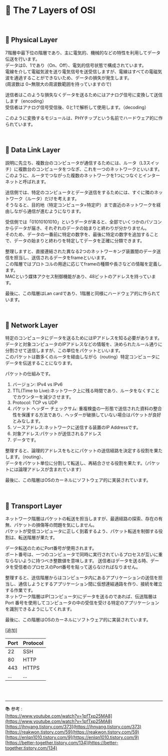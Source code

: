 # 🔑 The 7 Layers of OSI

<br>

## 📌 Physical Layer

7階層中最下位の階層であり、主に電気的、機械的などの特性を利用してデータ伝送を行います。<br>
データは0、1であり（On、Off）、電気的信号状態で構成されています。<br>
電線を介して電磁気波を送り電気信号を送受信しますが、電線はすべての電磁気波を通過することができないため、データの損失が発生します。<br>
(周波数は 0~無限大の周波数範囲を持っていますので)<br>

送信者はこのような損失なくデータを送るためにはアナログ信号に変換して送信します（encoding）<br>
受信者はアナログ信号受信後、0と1で解析して使用します。（decoding）<br>

このように変換するモジュールは、PHYチップという名前でハードウェア的に作られています。

<br>

## 📌 Data Link Layer

説明に先立ち、複数台のコンピュータが通信するためには、ルータ（L3スイッチ）に複数台のコンピュータをつなぎ、これを一つのネットワークといいます。<br>
このように、ルータでつながった複数のネットワークを1つにつなぐとインターネットと呼ばれます。<br>

送信側では、特定のコンピュータとデータ送信をするためには、すぐに隣のネットワーク（ルータ）だけを考えます。<br>
そうなると、目的地（特定コンピュータ=特定IP）まで直近のネットワークを経由しながら通信が進むようになります。<br>

受信側では「01010101010」というデータが来ると、全部でいくつかのパソコンからデータが届き、それぞれのデータの始まりと終わりが分かりません。<br>
そのため、データの一番前に特定の数字を、最後に特定の数字を追加することで、データの始まりと終わりを特定してデータを正確に分類できます。<br>

整理しますと、直接連結された異なる2つのネットワーキング装置間のデータ送信を担当し、送信されるデータをframeといいます。<br>
この階層ではプロトコルの用途に応じてframeの種類や長さなどの情報を定義します。<br>
MACという媒体アクセス制御機能があり、48ビットのアドレスを持っています。<br>

最後に、この階層はLan cardであり、1階層と同様にハードウェア的に作られています。

<br>

## 📌 Network Layer

特定のコンピュータにデータを送るためにはIPアドレスを知る必要があります。<br>
データと対象コンピュータのIPアドレスなどの情報を、決められたルール通りに分割させて送信しますが、この単位をパケットといいます。<br>
このパケットは数多くのルータを経由しながら（routing）特定コンピュータにデータを伝送することになります。<br>

パケットの仕組みです。
1. バージョン: IPv4 vs IPv6
2. TTL(Time to Live):ネットワーク上に残る時間であり、ルータをなくすことでカウンターを減少させます。
3. Protocol: TCP vs UDP
4. パケット ヘッダー チェックサム: 重複検査の一形態で送信された資料の整合性を保護する方法であり、ヘッダーが破損していない場合はパケットが良好とみなします。
5. ソースアドレス:ネットワークに送信する装置のIP Addressです。
6. 対象アドレス:パケットが送信されるアドレス
7. データです。

整理すると、論理的アドレスをもとにパケットの送信経路を決定する役割を果たします。（routing）、<br>
データをパケット単位に分割して転送し、再結合させる役割を果たす。（パケットには論理アドレスが含まれています）

最後に、この階層はOSのカーネルにソフトウェア的に実装されています。

<br>

## 📌 Transport Layer

ネットワーク階層はパケットの転送を担当しますが、最適経路の探索、存在の有無、パケットの損傷等の問題を気にしません。<br>
パケットが受信コンピュータに正しく到着するよう、パケット転送を制御する役割は、転送階層が果たす。

データ転送のためにPort番号が使用されます。<br>
ポート番号は、一つのコンピュータで同時に実行されているプロセスが互いに重ならないように持つべき整数値を意味します。
送信者はデータを送る時、データを受信者のプロセスのPort番号を貼って送らなければなりません。<br>

整理すると、送信階層からはコンピュータ内にあるアプリケーションの送信を担当し、通信しようとするアプリケーション間に仮想連結通路を作り、接続を確立する作業です。<br>
ネットワーク階層はIP(コンピュータ)にデータを送るのであれば、伝送階層はPort 番号を使用してコンピュータの中の受信を受ける特定のアプリケーションを識別できるようにしてくれます。

最後に、この階層はOSのカーネルにソフトウェア的に実装されています。

[追加]

|Port|Protocol|
|---|---|
|22|SSH|
|80|HTTP|
|443|HTTPS|
|...|...|

<br>
<br>

---

📚 参考 : <br>
[https://www.youtube.com/watch?v=1pfTxp25MA8](https://www.youtube.com/watch?v=1pfTxp25MA8)
<br>
[https://jhnyang.tistory.com/373](https://jhnyang.tistory.com/373)
<br>
[https://reakwon.tistory.com/59](https://reakwon.tistory.com/59)
<br>
[https://enlqn1010.tistory.com/9](https://enlqn1010.tistory.com/9)
<br>
[https://better-together.tistory.com/134](https://better-together.tistory.com/134)
